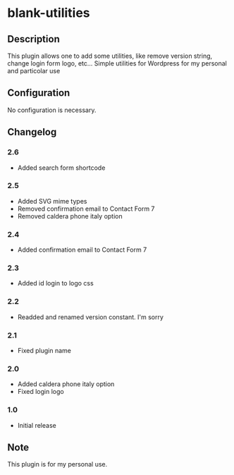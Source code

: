 # blank-utilities #

## Description ##

This plugin allows one to add some utilities, like remove version string,
change login form logo, etc...
Simple utilities for Wordpress for my personal and particolar use

## Configuration ##

No configuration is necessary.

## Changelog ##

### 2.6 ###

* Added search form shortcode

### 2.5 ###

* Added SVG mime types
* Removed confirmation email to Contact Form 7
* Removed caldera phone italy option

### 2.4 ###

* Added confirmation email to Contact Form 7

### 2.3 ###

* Added id login to logo css

### 2.2 ###

* Readded and renamed version constant. I'm sorry

### 2.1 ###

* Fixed plugin name

### 2.0 ###

* Added caldera phone italy option
* Fixed login logo

### 1.0 ####

* Initial release

## Note ##

This plugin is for my personal use.
